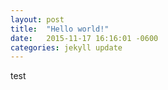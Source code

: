 ```yaml
---
layout: post
title:  "Hello world!"
date:   2015-11-17 16:16:01 -0600
categories: jekyll update
---
```


test
